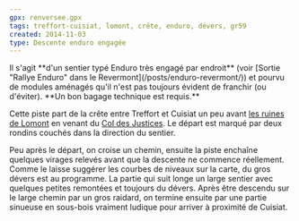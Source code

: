 ```yaml
---
gpx: renversee.gpx
tags: treffort-cuisiat, lomont, crête, enduro, dévers, gr59
created: 2014-11-03
type: Descente enduro engagée
---
```


<div class="message warning icon-warning">
Il s'agit **d'un sentier typé Enduro très engagé par endroit** (voir [Sortie
"Rallye Enduro" dans le Revermont](/posts/enduro-revermont/)) et pourvu de
modules aménagés qu'il n'est pas toujours évident de franchir (ou d'éviter).
**Un bon bagage technique est requis.**
</div>

Cette piste part de la crête entre Treffort et Cuisiat un peu avant [les ruines
de Lomont](/tags/lomont/) en venant du [Col des
Justices](/tags/col-des-justices/). Le départ est marqué par deux rondins
couchés dans la direction du sentier.

Peu après le départ, on croise un chemin, ensuite la piste enchaîne quelques
virages relevés avant que la descente ne commence réellement. Comme le laisse
suggérer les courbes de niveaux sur la carte, du gros dévers est au programme.
La partie qui suit longe un large sentier avec quelques petites remontées et
toujours du dévers. Après être descendu sur le large chemin par un gros raidard,
on termine ensuite par une partie sinueuse en sous-bois vraiment ludique pour
arriver à proximité de Cuisiat.

